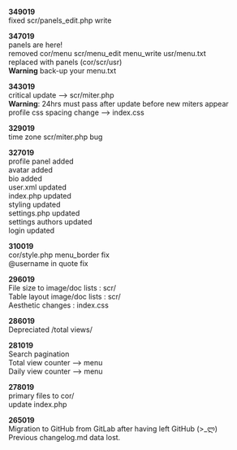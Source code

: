 **349019**  
fixed scr/panels_edit.php write 

**347019**  
panels are here!  
removed cor/menu scr/menu_edit menu_write usr/menu.txt  
replaced with panels (cor/scr/usr)  
**Warning** back-up your menu.txt

**343019**  
critical update --> scr/miter.php  
**Warning**: 24hrs must pass after update before new miters appear  
profile css spacing change --> index.css

**329019**  
time zone scr/miter.php bug

**327019**  
profile panel added  
avatar added  
bio added  
user.xml updated  
index.php updated  
styling updated  
settings.php updated  
settings authors updated  
login updated

**310019**  
cor/style.php menu_border fix  
@username in quote fix  

**296019**  
File size to image/doc lists : scr/  
Table layout image/doc lists : scr/  
Aesthetic changes : index.css  

**286019**  
Depreciated /total views/

**281019**  
Search pagination  
Total view counter --> menu  
Daily view counter --> menu

**278019**  
primary files to cor/  
update index.php

**265019**  
Migration to GitHub from GitLab after having left GitHub (>_ლ)  
Previous changelog.md data lost.
